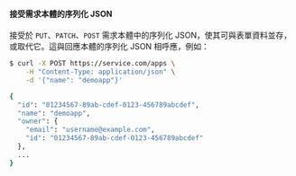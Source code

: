 #### 接受需求本體的序列化 JSON

接受於 `PUT`、`PATCH`、`POST` 需求本體中的序列化 JSON，使其可與表單資料並存，或取代它。這與回應本體的序列化 JSON 相呼應，例如：
```bash
$ curl -X POST https://service.com/apps \
    -H "Content-Type: application/json" \
    -d '{"name": "demoapp"}'

{
  "id": "01234567-89ab-cdef-0123-456789abcdef",
  "name": "demoapp",
  "owner": {
    "email": "username@example.com",
    "id": "01234567-89ab-cdef-0123-456789abcdef"
  },
  ...
}
```

